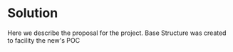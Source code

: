 # Solution
Here we describe the proposal for the project.
Base Structure was created to facility the new's POC